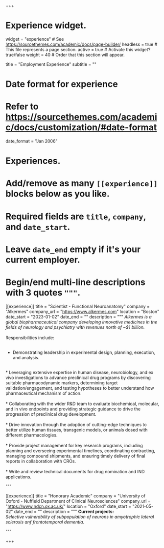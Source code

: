+++
# Experience widget.
widget = "experience"  # See https://sourcethemes.com/academic/docs/page-builder/
headless = true  # This file represents a page section.
active = true  # Activate this widget? true/false
weight = 40  # Order that this section will appear.

title = "Employment Experience"
subtitle = ""

# Date format for experience
#   Refer to https://sourcethemes.com/academic/docs/customization/#date-format
date_format = "Jan 2006"

# Experiences. 
#   Add/remove as many `[[experience]]` blocks below as you like.
#   Required fields are `title`, `company`, and `date_start`.
#   Leave `date_end` empty if it's your current employer.
#   Begin/end multi-line descriptions with 3 quotes `"""`.
[[experience]]
  title = "Scientist - Functional Neuroanatomy"
  company = "Alkermes"
  company_url = "https://www.alkermes.com"
  location = "Boston"
  date_start = "2023-01-02"
  date_end = ""
  description = """
  <i>Alkermes is a global biopharmaceutical company developing innovative medicines in the fields of neurology and psychiatry with revenues north of ~$1 billion.</i><br>
  <br>
  Responsibilities include: <br>
  <br>
  
*	Demonstrating leadership in experimental design, planning, execution, and analysis. <br>
<br>
* Leveraging extensive expertise in human disease, neurobiology, and ex vivo investigations to advance preclinical drug programs by discovering suitable pharmacodynamic markers, determining target validation/engagement, and testing hypotheses to better understand how pharmaceutical mechanism of action.<br>
<br>
* Collaborating with the wider R&D team to evaluate biochemical, molecular, and in vivo endpoints and providing strategic guidance to drive the progression of preclinical drug development.<br>
<br>
*	Drive innovation through the adoption of cutting-edge techniques to better utilize human tissues, transgenic models, or animals dosed with different pharmacologies.<br>
<br>
*	Provide project management for key research programs, including planning and overseeing experimental timelines, coordinating contracting, managing compound shipments, and ensuring timely delivery of final reports in collaboration with CROs.<br>
<br>
* Write and review technical documents for drug nomination and IND applications.
 
"""

[[experience]]
  title = "Honorary Academic"
  company = "University of Oxford - Nuffield Department of Clinical Neurosciences"
  company_url = "https://www.ndcn.ox.ac.uk/"
  location = "Oxford"
  date_start = "2021-05-02"
  date_end = ""
  description = """
<b>Current projects:</b> 
<br><i> Selective vulnerability of subpopulation of neurons in amyotrophic lateral sclerosis anf frontotemporal dementia. </i> 


   
"""
 
+++

